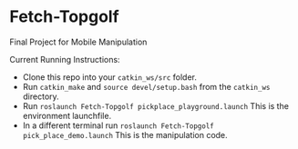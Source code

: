 # Fetch-Topgolf
Final Project for Mobile Manipulation

Current Running Instructions:
* Clone this repo into your `catkin_ws/src` folder.
* Run `catkin_make` and `source devel/setup.bash` from the `catkin_ws` directory.
* Run `roslaunch Fetch-Topgolf pickplace_playground.launch` This is the environment launchfile.
* In a different terminal run `roslaunch Fetch-Topgolf pick_place_demo.launch` This is the manipulation code.
